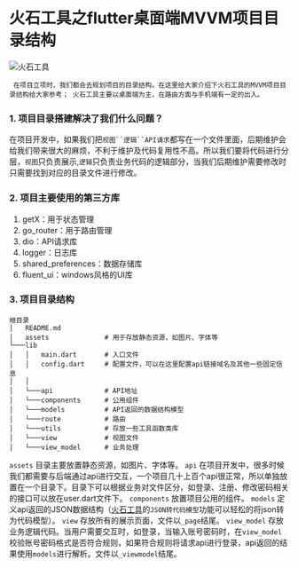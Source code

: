 
# 火石工具之flutter桌面端MVVM项目目录结构


![火石工具](https://itools-1253225490.cos.ap-guangzhou.myqcloud.com/article/flutter_directory_structure/20230613152041.png)

` 在项目立项时，我们都会去规划项目的目录结构。在这里给大家介绍下火石工具的MVVM项目目录结构给大家参考；
火石工具主要以桌面端为主，在路由方面与手机端有一定的出入。`

### 1. 项目目录搭建解决了我们什么问题？
在项目开发中，如果我们把`视图``逻辑``API请求`都写在一个文件里面，后期维护会给我们带来很大的麻烦，不利于维护及代码复用性不高。所以我们要将代码进行分层，`视图`只负责展示,`逻辑`只负责业务代码的逻辑部分，当我们后期维护需要修改时只需要找到对应的目录文件进行修改。

### 2. 项目主要使用的第三方库
1. getX：用于状态管理
2. go_router：用于路由管理
3. dio：API请求库
4. logger：日志库
5. shared_preferences：数据存储库
6. fluent_ui：windows风格的UI库

### 3. 项目目录结构 
```
根目录
│   README.md 
│   assets              # 用于存放静态资源，如图片、字体等
└───lib
│   │   main.dart       # 入口文件
│   │   config.dart     # 配置文件，可以在这里配置api链接域名及其他一些固定信息
│   │
│   └───api             # API地址
│   └───components      # 公用组件
│   └───models          # API返回的数据结构模型
│   └───route           # 路由
│   └───utils           # 存放一些工具函数类库
│   └───view            # 视图文件
│   └───view_model      # 业务处理
```

`assets` 目录主要放置静态资源，如图片、字体等。
`api` 在项目开发中，很多时候我们都需要与后端通过api进行交互，一个项目几十上百个api很正常，所以单独放置在一个目录下。目录下可以根据业务对文件区分，如登录、注册、修改密码相关的接口可以放在user.dart文件下。
`components` 放置项目公用的组件。
`models` 定义api返回的JSON数据结构（[火石工具](http://flint-tools.guanshangyun.com/)的`JSON转代码模型`功能可以轻松的将json转为代码模型）。
`view` 存放所有的展示页面，文件以`_page`结尾。
`view_model` 存放业务逻辑代码。当用户需要交互时，如登录，当输入账号密码时，在`view_model`校验账号密码格式是否符合规则，如果符合规则将请求api进行登录，api返回的结果使用`models`进行解析。文件以`_viewmodel`结尾。

